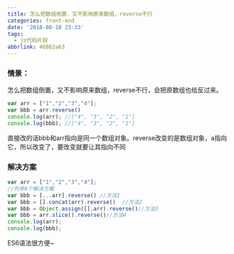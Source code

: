 ```yaml
---
title: 怎么把数组倒置，又不影响原来数组，reverse不行
categories: front-end
date: '2018-08-18 23:33'
tags:
  - js代码片段
abbrlink: 46862a63
---
```


### 情景：
怎么把数组倒置，又不影响原来数组，reverse不行，会把原数组也给反过来。
```js
var arr = ["1","2","3","4"];
var bbb = arr.reverse()
console.log(arr); //["4", "3", "2", "1"]
console.log(bbb); //["4", "3", "2", "1"]
```

直接改的话bbb和arr指向是同一个数组对象。reverse改变的是数组对象，a指向它，所以改变了，要改变就要让其指向不同

### 解决方案
```js
var arr = ["1","2","3","4"];
//列举4个解决方案
var bbb = [...arr].reverse() //方法1
var bbb = [].concat(arr).reverse()  //方法2
var bbb = Object.assign([],arr).reverse()//方法3
var bbb = arr.slice().reverse()//方法4
console.log(arr); 
console.log(bbb); 
```

 ES6语法很方便~
